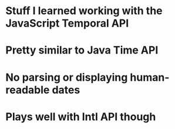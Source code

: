 # Stuff I learned working with the JavaScript Temporal API

# Pretty similar to Java Time API

# No parsing or displaying human-readable dates

# Plays well with Intl API though
